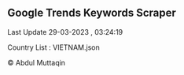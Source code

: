 

## Google Trends Keywords Scraper 
 
Last Update 29-03-2023 , 03:24:19

Country List :
VIETNAM.json



© Abdul Muttaqin 
